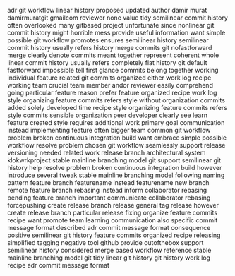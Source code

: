 adr git workflow linear history proposed updated author damir murat damirmuratgit gmailcom reviewer none value tidy semilinear commit history often overlooked many gitbased project unfortunate since nonlinear git commit history might horrible mess provide useful information want simple possible git workflow promotes ensures semilinear history semilinear commit history usually refers history merge commits git nofastforward merge clearly denote commits meant together represent coherent whole linear commit history usually refers completely flat history git default fastforward impossible tell first glance commits belong together working individual feature related git commits organized either work log recipe working team crucial team member andor reviewer easily comprehend going particular feature reason prefer feature organized recipe work log style organizing feature commits refers style without organization commits added solely developed time recipe style organizing feature commits refers style commits sensible organization peer developer clearly see learn feature created style requires additional work primary goal communication instead implementing feature often bigger team common git workflow problem broken continuous integration build want embrace simple possible workflow resolve problem chosen git workflow seamlessly support release versioning needed related work release branch architectural system klokwrkproject stable mainline branching model git support semilinear git history help resolve problem broken continuous integration build however introduce several tweak stable mainline branching model following naming pattern feature branch featurename instead featurename new branch remote feature branch rebasing instead inform collaborator rebasing pending feature branch important communicate collaborator rebasing forcepushing create release branch release general tag release however create release branch particular release fixing organize feature commits recipe want promote team learning communication also specific commit message format described adr commit message format consequence positive semilinear git history feature commits organized recipe releasing simplified tagging negative tool github provide outofthebox support semilinear history considered merge based workflow reference stable mainline branching model git tidy linear git history git history work log recipe adr commit message format